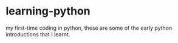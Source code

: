 # learning-python
my first-time coding in python, these are some of the early python introductions that I learnt. 
